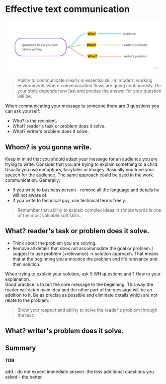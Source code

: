 # Effective text communication
![communicating-text-message](./images/communicating-text-messages.jpg)

> Ability to communicate clearly is essential skill in modern working environments where communication flows are going continuously.
> On your style depends how fast and precise the answer for your question will be.

When communicating your message to someone there are 3 questions you can ask yourself:
* Who? is the recipient.
* What? reader's task or problem does it solve.
* What? writer's problem does it solve.

## Whom? is you gonna write. 
Keep in mind that you should adapt your message for an audience you are trying to write.
Consider that you are trying to explain something to a child. Usually you use metaphors, fairytales or images.
Basically you tune your speech for the audience. The same approach could be used in the work communication.
Generally:
 * If you write to business person - remove all the language and details he will not aware of.
 * If you write to technical guy, use technical terms freely.

> Remember that ability to explain complex ideas in simple words is one of the most valuable soft skills.

## What? reader's task or problem does it solve.
* Think about the problem you are solving.
* Remove all details that does not accommodate the goal or problem. 
I suggest to use problem (+relevance) -> solution approach. That means that at the beginning you announce the problem and it's relevance and then solution.    

When trying to explain your solution, ask 5 WH questions and 1 How to your explanation.  
Good practice is to put the core message to the beginning. This way the reader will catch main idea and the other part of the message will be an addition to it.
Be as precise as possible and eliminate details which are not relate to the problem.

> Show your respect and ability to solve the reader's problem through the text.

## What? writer's problem does it solve.


## Summary


#### TDB
add - do not expect immediate answer.
the less additional questions you asked - the better.











